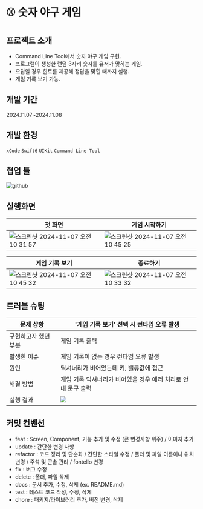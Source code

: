# ⚾️ 숫자 야구 게임

프로젝트 소개
------------
- Command Line Tool에서 숫자 야구 게임 구현.
- 프로그램이 생성한 랜덤 3자리 숫자를 유저가 맞히는 게임.
- 오답일 경우 힌트를 제공해 정답을 맞힐 때까지 실행.
- 게임 기록 보기 가능.

개발 기간
------------
2024.11.07~2024.11.08


개발 환경
------------
`xCode` `Swift6` `UIKit` `Command Line Tool`



협업 툴
------------
![github](https://img.shields.io/badge/GitHub-100000?style=for-the-badge&logo=github&logoColor=white)


실행화면
------------

| 첫 화면 | 게임 시작하기 |
| --- | --- |
|![스크린샷 2024-11-07 오전 10 31 57](https://github.com/user-attachments/assets/28130776-7da1-4b00-8089-01e5c6a20610)|![스크린샷 2024-11-07 오전 10 45 25](https://github.com/user-attachments/assets/f91ed915-96a2-4d30-81ae-c12eab31522d)|

| 게임 기록 보기 | 종료하기 |
| --- | --- |
|![스크린샷 2024-11-07 오전 10 45 32](https://github.com/user-attachments/assets/22587540-9f46-4d36-b052-07343f65b686)|![스크린샷 2024-11-07 오전 10 33 32](https://github.com/user-attachments/assets/b219c338-c6ca-4ece-b703-8a55934dd47f)|


트러블 슈팅
-------------

|문제 상황 | '게임 기록 보기' 선택 시 런타임 오류 발생 |
| --- | --- |
| 구현하고자 했던 부분 |게임 기록 출력|
| 발생한 이슈 |게임 기록이 없는 경우 런타임 오류 발생|
| 원인 |딕셔너리가 비어있는데 키, 밸류값에 접근|
|해결 방법|게임 기록 딕셔너리가 비어있을 경우 에러 처리로 안내 문구 출력|
|실행 결과|![](https://velog.velcdn.com/images/myungjilee/post/a8a3cd9f-8a4e-4e99-a5b2-e6c0969fdcc8/image.png)|



커밋 컨벤션
-------------
- feat : Screen, Component, 기능 추가 및 수정 (큰 변경사항 위주) / 이미지 추가
- update : 간단한 변경 사항
- refactor : 코드 정리 및 단순화 / 간단한 스타일 수정 / 폴더 및 파일 이름이나 위치 변경 / 주석 및 콘솔 관리 / fontello 변경
- fix : 버그 수정
- delete : 폴더, 파일 삭제
- docs : 문서 추가, 수정, 삭제 (ex. README.md)
- test : 테스트 코드 작성, 수정, 삭제
- chore : 패키지/라이브러리 추가, 버전 변경, 삭제

